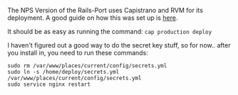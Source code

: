 The NPS Version of the Rails-Port uses Capistrano and RVM for its deployment.
A good guide on how this was set up is [here](https://gorails.com/deploy/ubuntu/14.04).

It should be as easy as running the command:
`cap production deploy`

I haven't figured out a good way to do the secret key stuff, so for now.. after you install in, you need to run these commands:

```
sudo rm /var/www/places/current/config/secrets.yml
sudo ln -s /home/deploy/secrets.yml /var/www/places/current/config/secrets.yml
sudo service nginx restart
```
